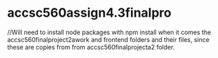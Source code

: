 # accsc560assign4.3finalpro

//Will need to install node packages with npm install when it comes the accsc560finalproject2awork and frontend folders and their files, since these are copies from from accsc560finalprojecta2 folder.
